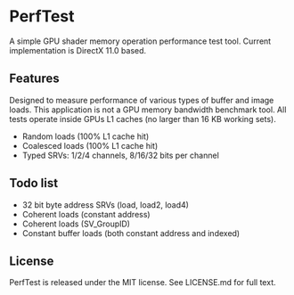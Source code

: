 # PerfTest

A simple GPU shader memory operation performance test tool. Current implementation is DirectX 11.0 based.

## Features

Designed to measure performance of various types of buffer and image loads. This application is not a GPU memory bandwidth benchmark tool. All tests operate inside GPUs L1 caches (no larger than 16 KB working sets). 

- Random loads (100% L1 cache hit)
- Coalesced loads (100% L1 cache hit)
- Typed SRVs: 1/2/4 channels, 8/16/32 bits per channel

## Todo list

- 32 bit byte address SRVs (load, load2, load4)
- Coherent loads (constant address)
- Coherent loads (SV_GroupID)
- Constant buffer loads (both constant address and indexed)

## License

PerfTest is released under the MIT license. See LICENSE.md for full text.
